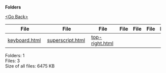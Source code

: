 **Folders**

[&lt;Go Back&gt;](../right.html)

<table><thead><tr class="header"><th><strong>File</strong></th><th><strong>File</strong></th><th><strong>File</strong></th><th><strong>File</strong></th><th><strong>File</strong></th><th><strong>File</strong></th><th><strong>File</strong></th><th><strong>File</strong></th></tr></thead><tbody><tr class="odd"><td><a href="keyboard.html">keyboard.html</a> </td><td><a href="superscript.html">superscript.html</a> </td><td><a href="top-right.html">top-right.html</a> </td><td></td><td></td><td></td><td></td><td></td></tr></tbody></table>

Folders: 1  
Files: 3  
Size of all files: 6475 KB
